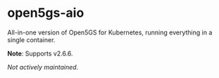 # open5gs-aio
All-in-one version of Open5GS for Kubernetes, running everything in a single container.


**Note**: Supports v2.6.6.

_Not actively maintained_.